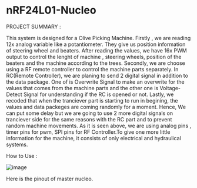 # nRF24L01-Nucleo
PROJECT SUMMARY :

   This system is designed for a Olive Picking Machine. Firstly , we are reading 12x analog variable like a potantiometer. They give us position information of steering wheel and beaters. After reading the values, we have 16x PWM output to control the lenght of machine , steering wheels, position of the beaters and the machine according to the trees. Secondly, we are choose using a RF remote controller to control the machine parts separately. In RC(Remote Controller), we are planing to send 2 digital signal in addition to the data package. One of is Overwrite Signal to make an overwrite for the values that comes from the machine parts and the other one is Voltage-Detect Signal for understanding if the RC is opened or not. Lastly, we recoded that when the tranciever part is starting to run in begining, the values and data packeges are coming randomly for a moment. Hence, We can put some delay but we are going to use 2 more digital signals on tranciever side for the same reasons with the RC part and to prevent random machine movements. As it is seen above, we are using analog pins , timer pins for pwm, SPI pins for RF Controller.To give one more little information for the machine, it consists of only electrical and hydraulical systems.
   
   How to Use : 
   
![image](https://user-images.githubusercontent.com/70060259/202440002-ebf6e4ef-6710-4a84-a548-7e4e312a3843.png)

Here is the pinout of master nucleo.
